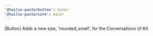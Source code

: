 ```yaml
---
'@twilio-paste/button': minor
'@twilio-paste/core': minor
---
```


[Button] Adds a new size, 'rounded_small', for the Conversations UI Kit
